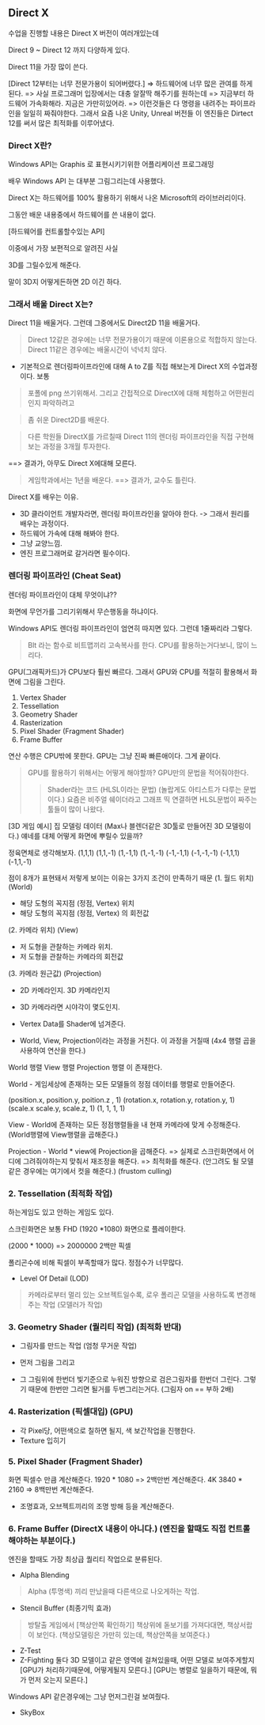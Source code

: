 ﻿## Direct X

수업을 진행할 내용은
Direct X 버전이 여러개있는데

Direct 9 ~ Direct 12 까지 다양하게 있다.

Direct 11을 가장 많이 쓴다.

[Direct 12부터는 너무 전문가용이 되어버렸다.]
=> 하드웨어에 너무 많은 관여를 하게된다.
=> 사실 프로그래머 입장에서는 대충 알잘딱 해주기를 원하는데
=> 지금부터 하드웨어 가속화해라. 지금은 가만히있어라.
=> 이런것들은 다 명령을 내려주는 파이프라인을 일일히 짜줘야한다.
그래서 요즘 나온 Unity, Unreal 버전들 이 엔진들은 Dirtect 12를 써서 많은 최적화를 이루어냈다.

### Direct X란?

Windows API는 Graphis 로 표현시키기위한 어플리케이션 프로그래밍

배우 Windows API 는 대부분 그림그리는데 사용했다.

Direct X는 하드웨어를 100% 활용하기 위해서 나온 Microsoft의 라이브러리이다.

그동안 배운 내용중에서 하드웨어를 쓴 내용이 없다.

[하드웨어를 컨트롤할수있는 API]

이중에서 가장 보편적으로 알려진 사실

3D를 그릴수있게 해준다.

말이 3D지 어떻게든하면 2D 이긴 하다.


### 그래서 배울 Direct X는?

Direct 11을 배울거다.
그런데 그중에서도 Direct2D 11을 배울거다.

> Direct 12같은 경우에는 너무 전문가용이기 때문에 이론용으로 적합하지 않는다.
> Direct 11같은 경우에는 배울시간이 넉넉치 않다.
 - 기본적으로 렌더링파이프라인에 대해 A to Z를 직접 해보는게 Direct X의 수업과정이다. 보통
> 포폴에 png 쓰기위해서.
> 그리고 간접적으로 DirectX에 대해 체험하고 어떤원리인지 파악하려고

> 좀 쉬운 Direct2D를 배운다.

> 다른 학원들 DirectX를 가르칠때 Direct 11의 렌더링 파이프라인을 직접 구현해보는 과정을
  3개월 투자한다.

==> 결과가, 아무도 Direct X에대해 모른다.

> 게임학과에서는 1년을 배운다.
==> 결과가, 교수도 틀린다.

Direct X를 배우는 이유.
 - 3D 클라이언트 개발자라면, 렌더링 파이프라인을 알아야 한다.
  -> 그래서 원리를 배우는 과정이다.
 - 하드웨어 가속에 대해 해봐야 한다.
 - 그냥 교양느낌.
 - 엔진 프로그래머로 갈거라면 필수이다.
	
### **렌더링 파이프라인** (Cheat Seat)

렌더링 파이프라인이 대체 무엇이냐??

화면에 무언가를 그리기위해서 무슨행동을 하냐이다.

Windows API도 렌더링 파이프라인이 엄연히 따지면 있다.
그런데 1줄짜리라 그렇다.
 > Blt 라는 함수로 비트맵끼리 고속복사를 한다.
 > CPU를 활용하는거다보니, 많이 느리다.

GPU(그래픽카드)가 CPU보다 훨씬 빠르다.
그래서 GPU와 CPU를 적절히 활용해서 화면에 그림을 그린다.

1. Vertex Shader
2. Tessellation
3. Geometry Shader
4. Rasterization
5. Pixel Shader (Fragment Shader)
6. Frame Buffer

연산 수행은 CPU밖에 못한다.
GPU는 그냥 진짜 빠른애이다.
그게 끝이다.

> GPU를 활용하기 위해서는 어떻게 해야할까?
> GPU만의 문법을 적어줘야한다.
>> Shader라는 코드 (HLSL이라는 문법) (놀랍게도 아티스트가 다루는 문법이다.)
>> 요즘은 비주얼 쉐이더라고 그래프 띡 연결하면 HLSL문법이 짜주는 툴들이 많이 나왔다.

[3D 게임 예시]
집 모델링 데이터 (Max나 블렌더같은 3D툴로 만들어진 3D 모델링이다.)
얘네를 대체 어떻게 화면에 뿌릴수 있을까?

정육면체로 생각해보자.
(1,1,1)   (1,1,-1)
(1,-1,1)  (1,-1,-1)
(-1,-1,1) (-1,-1,-1)
(-1,1,1)  (-1,1,-1)

점이 8개가 표현돼서 저렇게 보이는 이유는
3가지 조건이 만족하기 때문
(1. 월드 위치) (World)
 - 해당 도형의 꼭지점 (정점, Vertex) 위치
 - 해당 도형의 꼭지점 (정점, Vertex) 의 회전값

(2. 카메라 위치) (View)
 - 저 도형을 관찰하는 카메라 위치.
 - 저 도형을 관찰하는 카메라의 회전값

(3. 카메라 원근값) (Projection)
 - 2D 카메라인지. 3D 카메라인지
 - 3D 카메라라면 시야각이 몇도인지.
	

- Vertex Data를 Shader에 넘겨준다.
- World, View, Projection이라는 과정을 거친다.
이 과정을 거칠때 (4x4 행렬 곱을 사용하여 연산을 한다.)

World 행렬
View 행렬
Projection 행렬
이 존재한다.

World - 게임세상에 존재하는 모든 모델들의 정점 데이터를 행렬로 만들어준다.

(position.x, position.y, poition.z , 1)
(rotation.x, rotation.y, rotation.y, 1)
(scale.x scale.y, scale.z, 1)
(1, 1, 1, 1)

View - World에 존재하는 모든 정점행렬들을 내 현재 카메라에 맞게 수정해준다.
(World행렬에 View행렬을 곱해준다.)

Projection - World * view에 Projection을 곱해준다.
 => 실제로 스크린화면에서 어디에 그려줘야하는지 맞춰서 재조정을 해준다.
 => 최적화를 해준다. (안그려도 될 모델같은 경우에는 여기에서 컷을 해준다.)
    (frustom culling)

### 2. Tessellation (최적화 작업)

하는게임도 있고 안하는 게임도 있다.

스크린화면은 보통 FHD (1920 *1080) 화면으로 플레이한다.

(2000 * 1000) => 2000000 2백만 픽셀

폴리곤수에 비해 픽셀이 부족할때가 많다.
정점수가 너무많다.

- Level Of Detail (LOD)
 > 카메라로부터 멀리 있는 오브젝트일수록, 로우 폴리곤 모델을 사용하도록 변경해주는 작업
   (모델러가 작업)

### 3. Geometry Shader (퀄리티 작업) (최적화 반대)

- 그림자를 만드는 작업
(엄청 무거운 작업)

- 먼저 그림을 그리고
- 그 그림위에 한번더 빛기준으로 누워진 방향으로 검은그림자를 한번더 그린다.
  그렇기 때문에 한번만 그리면 될거를 두번그리는거다.
  (그림자 on == 부하 2배)

### 4. Rasterization (픽셀대입) (GPU)

- 각 Pixel당, 어떤색으로 칠하면 될지, 색 보간작업을 진행한다.
- Texture 입히기

### 5. Pixel Shader (Fragment Shader)

화면 픽셀수 만큼 계산해준다.
1920 * 1080 => 2백만번 계산해준다.
4K 3840 * 2160 => 8백만번 계산해준다.

- 조명효과, 오브젝트끼리의 조명 방해 등을 계산해준다.

### 6. Frame Buffer (DirectX 내용이 아니다.) (엔진을 할때도 직접 컨트롤해야하는 부분이다.)

엔진을 할때도 가장 최상급 퀄리티 작업으로 분류된다.

- Alpha Blending
 > Alpha (투명색) 끼리 만났을때 다른색으로 나오게하는 작업.

- Stencil Buffer (최종기믹 효과)
 > 방탈출 게임에서
 > [책상안쪽 확인하기] 책상위에 돋보기를 가져다대면, 책상서랍이 보인다.
   (책상모델링은 가만히 있는데, 책상안쪽을 보여준다.)

- Z-Test
- Z-Fighting
 둘다 3D 모델이고 같은 영역에 걸쳐있을때, 어떤 모델로 보여주게할지
 [GPU가 처리하기때문에, 어떻게될지 모른다.]
 [GPU는 병렬로 일을하기 때문에, 뭐가 먼저 오는지 모른다.]

 Windows API 같은경우에는 그냥 먼저그린걸 보여줬다.

 - SkyBox